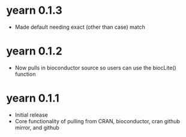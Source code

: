 # yearn 0.1.3

* Made default needing exact (other than case) match

# yearn 0.1.2

* Now pulls in bioconductor source so users can use the biocLite() function

# yearn 0.1.1

* Initial release
* Core functionality of pulling from CRAN, bioconductor, cran github mirror, and github
